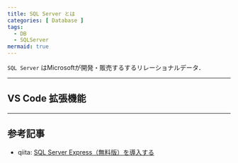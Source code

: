 ```yaml
---
title: SQL Server とは
categories: [ Database ]
tags:
  - DB
  - SQLServer
mermaid: true
---
```



`SQL Server` はMicrosoftが開発・販売するするリレーショナルデータ．


---
## VS Code 拡張機能


#### 


#### 






---
## 参考記事
- qiita: [SQL Server Express（無料版）を導入する](https://qiita.com/shironana/items/c98e38bc85c6f5a9bd3c)
